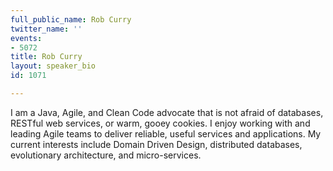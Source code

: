 ```yaml
---
full_public_name: Rob Curry
twitter_name: ''
events:
- 5072
title: Rob Curry
layout: speaker_bio
id: 1071

---
```

I am a Java, Agile, and Clean Code advocate that is not afraid of databases, RESTful web services, or warm, gooey cookies.  I enjoy working with and leading Agile teams to deliver reliable, useful services and applications.  My current interests include Domain Driven Design, distributed databases, evolutionary architecture, and micro-services.